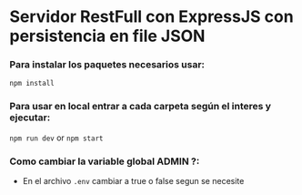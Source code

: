 # Servidor RestFull con ExpressJS con persistencia en file JSON

### Para instalar los paquetes necesarios usar:

``` npm install ```

### Para usar en local entrar a cada carpeta según el interes y ejecutar:

``` npm run dev ``` or ``` npm start ```

### Como cambiar la variable global ADMIN ?:
- En el archivo ``` .env ``` cambiar a true o false segun se necesite